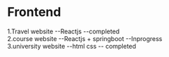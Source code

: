 # Frontend

1.Travel website  --Reactjs --completed     
2.course website  --Reactjs + springboot  --Inprogress      
3.university website --html css -- completed
